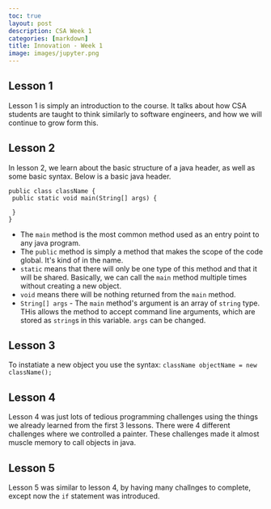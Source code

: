 ```yaml
---
toc: true
layout: post
description: CSA Week 1
categories: [markdown]
title: Innovation - Week 1
image: images/jupyter.png
---
```


## Lesson 1
Lesson 1 is simply an introduction to the course. It talks about how CSA students are taught to think similarly to software engineers, and how we will continue to grow form this.

 ## Lesson 2
 In lesson 2, we learn about the basic structure of a java header, as well as some basic syntax. Below is a basic java header.
 ```
public class className {
  public static void main(String[] args) {
  
  }
}
 ```
 
 - The ```main``` method is the most common method used as an entry point to any java program. 
 - The ```public``` method is simply a method that makes the scope of the code global. It's kind of in the name.
 - ```static``` means that there will only be one type of this method and that it will be shared. Basically, we can call the ```main``` method multiple times without creating a new object.
 - ```void``` means there will be nothing returned from the ```main``` method.
 - ```String[] args``` - The ```main``` method's argument is an array of ```string``` type. THis allows the method to accept command line arguments, which are stored as ```string```s in this variable. ```args``` can be changed.

## Lesson 3
To instatiate a new object you use the syntax: ```className objectName = new className();```

## Lesson 4
Lesson 4 was just lots of tedious programming challenges using the things we already learned from the first 3 lessons. There were 4 different challenges where we controlled a painter. These challenges made it almost muscle memory to call objects in java.

## Lesson 5
Lesson 5 was similar to lesson 4, by having many challnges to complete, except now the ```if``` statement was introduced. 
